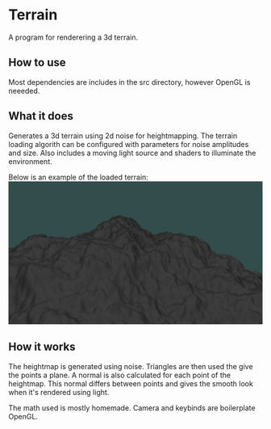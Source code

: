 # Terrain
A program for renderering a 3d terrain.

## How to use

Most dependencies are includes in the src directory, however OpenGL is neeeded.

## What it does

Generates a 3d terrain using 2d noise for heightmapping. The terrain loading algorith can be configured with parameters for noise amplitudes and size. Also includes a moving light source and shaders to  illuminate the environment.

Below is an example of the loaded terrain:
![Alt Text](image.png)

## How it works

The heightmap is generated using noise. Triangles are then used the give the points a plane. A normal is also calculated for each point of the heightmap. This normal differs between points and gives the smooth look when it's rendered using light.

The math used is mostly homemade.
Camera and keybinds are boilerplate OpenGL.